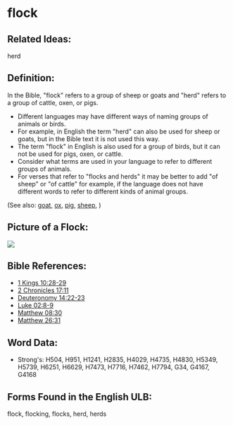 # flock

## Related Ideas:

herd

## Definition:

In the Bible, "flock" refers to a group of sheep or goats and "herd" refers to a group of cattle, oxen, or pigs.

* Different languages may have different ways of naming groups of animals or birds.
* For example, in English the term "herd" can also be used for sheep or goats, but in the Bible text it is not used this way.
* The term "flock" in English is also used for a group of birds, but it can not be used for pigs, oxen, or cattle.
* Consider what terms are used in your language to refer to different groups of animals.
* For verses that refer to "flocks and herds" it may be better to add "of sheep" or "of cattle" for example, if the language does not have different words to refer to different kinds of animal groups.

(See also: [goat](../other/goat.md), [ox](../other/cow.md), [pig](../other/pig.md), [sheep](../other/sheep.md), )

## Picture of a Flock:

<a href="https://content.bibletranslationtools.org/WycliffeAssociates/en_tw/raw/branch/master/PNGs/f/Flock.png"><img src="https://content.bibletranslationtools.org/WycliffeAssociates/en_tw/raw/branch/master/PNGs/f/Flock.png" ></a>

## Bible References:

* [1 Kings 10:28-29](rc://en/tn/help/1ki/10/28)
* [2 Chronicles 17:11](rc://en/tn/help/2ch/17/11)
* [Deuteronomy 14:22-23](rc://en/tn/help/deu/14/22)
* [Luke 02:8-9](rc://en/tn/help/luk/02/08)
* [Matthew 08:30](rc://en/tn/help/mat/08/30)
* [Matthew 26:31](rc://en/tn/help/mat/26/31)

## Word Data:

* Strong's: H504, H951, H1241, H2835, H4029, H4735, H4830, H5349, H5739, H6251, H6629, H7473, H7716, H7462, H7794, G34, G4167, G4168

## Forms Found in the English ULB:

flock, flocking, flocks, herd, herds
